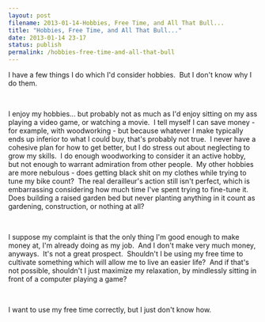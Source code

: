 ```yaml
---
layout: post
filename: 2013-01-14-Hobbies, Free Time, and All That Bull...
title: "Hobbies, Free Time, and All That Bull..."
date: 2013-01-14 23-17
status: publish
permalink: /hobbies-free-time-and-all-that-bull
---
```

I have a few things I do which I'd consider hobbies.  But I don't know why I do them.

&nbsp;

I enjoy my hobbies... but probably not as much as I'd enjoy sitting on my ass playing a video game, or watching a movie.  I tell myself I can save money - for example, with woodworking - but because whatever I make typically ends up inferior to what I could buy, that's probably not true.  I never have a cohesive plan for how to get better, but I do stress out about neglecting to grow my skills.  I do enough woodworking to consider it an active hobby, but not enough to warrant admiration from other people.  My other hobbies are more nebulous - does getting black shit on my clothes while trying to tune my bike count?  The real derailleur's action still isn't perfect, which is embarrassing considering how much time I've spent trying to fine-tune it.  Does building a raised garden bed but never planting anything in it count as gardening, construction, or nothing at all?

&nbsp;

I suppose my complaint is that the only thing I'm good enough to make money at, I'm already doing as my job.  And I don't make very much money, anyways.  It's not a great prospect.  Shouldn't I be using my free time to cultivate something which will allow me to live an easier life?  And if that's not possible, shouldn't I just maximize my relaxation, by mindlessly sitting in front of a computer playing a game?

&nbsp;

I want to use my free time correctly, but I just don't know how.